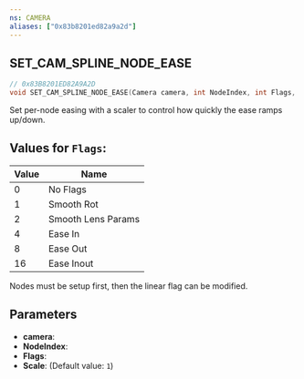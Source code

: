 ```yaml
---
ns: CAMERA
aliases: ["0x83b8201ed82a9a2d"]
---
```

## SET_CAM_SPLINE_NODE_EASE

```c
// 0x83B8201ED82A9A2D
void SET_CAM_SPLINE_NODE_EASE(Camera camera, int NodeIndex, int Flags, float Scale);
```

Set per-node easing with a scaler to control how quickly the ease ramps up/down.

## Values for `Flags`:
| Value | Name |
| --- | --- |
| 0 | No Flags |
| 1 | Smooth Rot |
| 2 | Smooth Lens Params |
| 4 | Ease In |
| 8 | Ease Out |
| 16 | Ease Inout |


Nodes must be setup first, then the linear flag can be modified.


## Parameters
* **camera**: 
* **NodeIndex**: 
* **Flags**: 
* **Scale**: (Default value: `1`)
